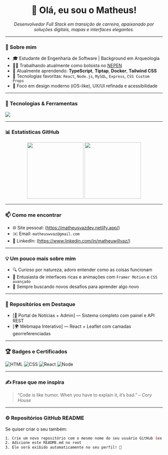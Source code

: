 <h1 align="center">👋 Olá, eu sou o Matheus!</h1>

<p align="center">
  <em>Desenvolvedor Full Stack em transição de carreira, apaixonado por soluções digitais, mapas e interfaces elegantes.</em>
</p>

---

### 🚀 Sobre mim

- 🎓 Estudante de Engenharia de Software | Background em Arqueologia
- 👨‍💻 Trabalhando atualmente como bolsista no [NEPEN](https://www.nepen.org.br) 
- 🌱 Atualmente aprendendo: **TypeScript**, **Tiptap**, **Docker**, **Tailwind CSS**
- 💼 Tecnologias favoritas: `React`, `Node.js`, `MySQL`, `Express`, `CSS Custom Props`
- 🎯 Foco em design moderno (iOS-like), UX/UI refinada e acessibilidade

---

### 🧰 Tecnologias & Ferramentas

<p align="left">
  <img src="https://skillicons.dev/icons?i=react,nodejs,express,mysql,js,ts,html,css,figma,git,github,vscode,linux" />
</p>

---

### 📊 Estatísticas GitHub

<p align="center">
  <img height="180em" src="https://github-readme-stats.vercel.app/api?username=matheuswvaz&show_icons=true&theme=dark&hide_border=true" />
  <img height="180em" src="https://github-readme-stats.vercel.app/api/top-langs/?username=matheuswvaz&layout=compact&theme=dark&hide_border=true" />
</p>

---

### 📫 Como me encontrar

- 🌐 Site pessoal: (https://matheusvazdev.netlify.app/)
- ✉️ Email: `matheuswvaz@gmail.com`
- 💼 LinkedIn: (https://www.linkedin.com/in/matheuwillvaz/)

---

### 💡 Um pouco mais sobre mim

- 🔍 Curioso por natureza, adoro entender como as coisas funcionam
- 🎨 Entusiasta de interfaces ricas e animações com `Framer Motion` e `CSS avançado`
- 🧠 Sempre buscando novos desafios para aprender algo novo

---

### 📌 Repositórios em Destaque

- [📰 Portal de Notícias + Admin] — Sistema completo com painel e API REST
- [🌍 Webmapa Interativo]  — React + Leaflet com camadas georreferenciadas

---

### 🏆 Badges e Certificados


![HTML](https://img.shields.io/badge/HTML5-E34F26?style=flat&logo=html5&logoColor=white)
![CSS](https://img.shields.io/badge/CSS3-1572B6?style=flat&logo=css3&logoColor=white)
![React](https://img.shields.io/badge/React-20232A?style=flat&logo=react&logoColor=61DAFB)
![Node](https://img.shields.io/badge/Node.js-339933?style=flat&logo=nodedotjs&logoColor=white)

---

### ✍️ Frase que me inspira

> “Code is like humor. When you have to explain it, it’s bad.” – *Cory House*

---

### ⚙️ Repositórios GitHub README

Se quiser criar o seu também:

```bash
1. Crie um novo repositório com o mesmo nome do seu usuário GitHub (ex: github.com/seuusuario/seuusuario)
2. Adicione este README.md no root
3. Ele será exibido automaticamente no seu perfil! 🎉
